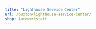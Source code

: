 ```yaml
---
title: "Lighthouse Service Center"
url: /buxton/lighthouse-service-center/
shop: Autowerkstatt
---
```

